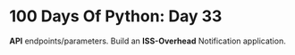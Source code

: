 # 100 Days Of Python: Day 33

**API** endpoints/parameters. Build an **ISS-Overhead** Notification application.
